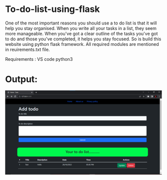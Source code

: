 # To-do-list-using-flask
One of the most important reasons you should use a to do list is that it will help you stay organised. When you write all your tasks in a list, they seem more manageable. When you've got a clear outline of the tasks you've got to do and those you've completed, it helps you stay focused.
So is build this website using python flask framework. All required modules are mentioned in reuirements.txt file.

Requirements :
VS code
python3

# Output:
![alt text](https://github.com/Siddharth2391/To-do-list-using-flask/blob/main/ss.png)
